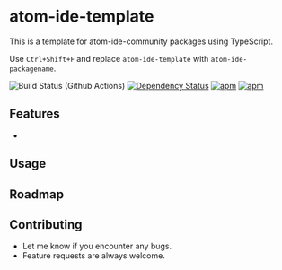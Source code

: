 # atom-ide-template

This is a template for atom-ide-community packages using TypeScript.

Use `Ctrl+Shift+F` and replace `atom-ide-template` with `atom-ide-packagename`.

![Build Status (Github Actions)](https://github.com/atom-ide-community/atom-ide-template/workflows/CI/badge.svg)
[![Dependency Status](https://david-dm.org/atom-ide-community/atom-ide-template.svg)](https://david-dm.org/atom-ide-community/atom-ide-template)
[![apm](https://img.shields.io/apm/dm/atom-ide-template.svg)](https://github.com/atom-ide-community/atom-ide-template)
[![apm](https://img.shields.io/apm/v/atom-ide-template.svg)](https://github.com/atom-ide-community/atom-ide-template)

## Features

-

## Usage

## Roadmap

## Contributing

- Let me know if you encounter any bugs.
- Feature requests are always welcome.
